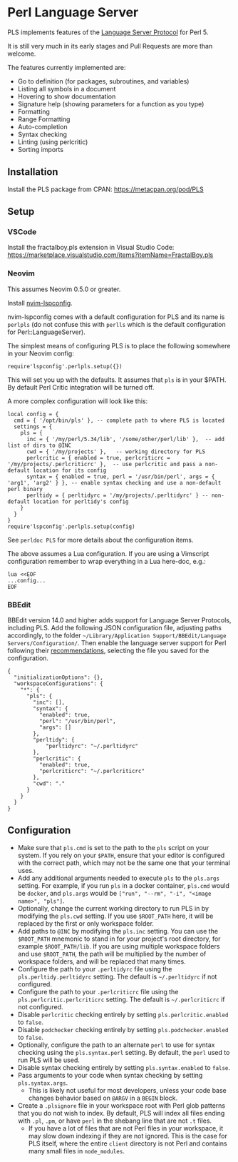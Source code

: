 Perl Language Server
====================

PLS implements features of the [Language Server Protocol](https://microsoft.github.io/language-server-protocol/) for Perl 5.

It is still very much in its early stages and Pull Requests are more than welcome.

The features currently implemented are:

* Go to definition (for packages, subroutines, and variables)
* Listing all symbols in a document
* Hovering to show documentation
* Signature help (showing parameters for a function as you type)
* Formatting
* Range Formatting
* Auto-completion
* Syntax checking
* Linting (using perlcritic)
* Sorting imports

## Installation

Install the PLS package from CPAN: https://metacpan.org/pod/PLS

## Setup

### VSCode

Install the fractalboy.pls extension in Visual Studio Code: https://marketplace.visualstudio.com/items?itemName=FractalBoy.pls

### Neovim

This assumes Neovim 0.5.0 or greater.

Install [nvim-lspconfig](https://github.com/neovim/nvim-lspconfig).

nvim-lspconfig comes with a default configuration for PLS and its name is `perlpls` (do not confuse this with `perlls` which is the default configuration for Perl::LanguageServer).

The simplest means of configuring PLS is to place the following somewhere in your Neovim config:
```
require'lspconfig'.perlpls.setup({})
```
This will set you up with the defaults. It assumes that `pls` is in your $PATH. By default Perl Critic integration will be turned off.

A more complex configuration will look like this:
```
local config = {
  cmd = { '/opt/bin/pls' }, -- complete path to where PLS is located
  settings = {
    pls = {
      inc = { '/my/perl/5.34/lib', '/some/other/perl/lib' },  -- add list of dirs to @INC
      cwd = { '/my/projects' },   -- working directory for PLS
      perlcritic = { enabled = true, perlcriticrc = '/my/projects/.perlcriticrc' },  -- use perlcritic and pass a non-default location for its config
      syntax = { enabled = true, perl = '/usr/bin/perl', args = { 'arg1', 'arg2' } }, -- enable syntax checking and use a non-default perl binary
      perltidy = { perltidyrc = '/my/projects/.perltidyrc' } -- non-default location for perltidy's config
    }
  }
}
require'lspconfig'.perlpls.setup(config)
```
See `perldoc PLS` for more details about the configuration items.

The above assumes a Lua configuration. If you are using a Vimscript configuration remember to wrap everything in a Lua here-doc, e.g.:
```
lua <<EOF
...config...
EOF
```

### BBEdit

BBEdit version 14.0 and higher adds support for Language Server Protocols, including PLS. Add the following JSON configuration file, adjusting paths accordingly, to the folder `~/Library/Application Support/BBEdit/Language Servers/Configuration/`. Then enable the language server support for Perl following their [recommendations](https://www.barebones.com/support/bbedit/lsp-notes.html), selecting the file you saved for the configuration.

```
{
  "initializationOptions": {},
  "workspaceConfigurations": {
    "*": {
      "pls": {
        "inc": [],
        "syntax": {
          "enabled": true,
          "perl": "/usr/bin/perl",
          "args": []
        },
        "perltidy": {
            "perltidyrc": "~/.perltidyrc"
        },
        "perlcritic": {
          "enabled": true,
          "perlcriticrc": "~/.perlcriticrc"
        },
        "cwd": "."
      }
    }
  }
}
```


## Configuration

* Make sure that `pls.cmd` is set to the path to the `pls` script on your system.
If you rely on your `$PATH`, ensure that your editor is configured with the correct
path, which may not be the same one that your terminal uses.
* Add any additional arguments needed to execute `pls` to the `pls.args` setting.
For example, if you run `pls` in a docker container, `pls.cmd` would be `docker`, and
`pls.args` would be `["run", "--rm", "-i", "<image name>", "pls"]`.
* Optionally, change the current working directory to run PLS in by modifying the `pls.cwd` setting. If you use `$ROOT_PATH` here, it will be replaced by the first or only workspace folder.
* Add paths to `@INC` by modifying the `pls.inc` setting. You can use the `$ROOT_PATH` mnemonic to stand in for your project's root directory, for example `$ROOT_PATH/lib`. If you are using multiple workspace folders and use `$ROOT_PATH`, the path will be multiplied by the number of workspace folders, and will be replaced that many times.
* Configure the path to your `.perltidyrc` file using the `pls.perltidy.perltidyrc` setting. The default is `~/.perltidyrc` if not configured.
* Configure the path to your `.perlcriticrc` file using the `pls.perlcritic.perlcriticrc` setting. The default is `~/.perlcriticrc` if not configured.
* Disable `perlcritic` checking entirely by setting `pls.perlcritic.enabled` to
`false`.
* Disable `podchecker` checking entirely by setting `pls.podchecker.enabled` to
`false`.
* Optionally, configure the path to an alternate `perl` to use for syntax checking using the `pls.syntax.perl` setting. By default, the `perl` used to run PLS will be used.
* Disable syntax checking entirely by setting `pls.syntax.enabled` to `false`.
* Pass arguments to your code when syntax checking by setting `pls.syntax.args`.
  * This is likely not useful for most developers, unless your code base changes behavior based on `@ARGV` in a `BEGIN` block.
* Create a `.plsignore` file in your workspace root with Perl glob patterns that you do not wish to index. By default, PLS will index all files ending with `.pl`, `.pm`, or have `perl` in the shebang line that are not `.t` files.
  * If you have a lot of files that are not Perl files in your workspace, it may slow down indexing if they are not ignored. This is the case for PLS itself, where the entire `client` directory is not Perl and contains many small files in `node_modules`.
